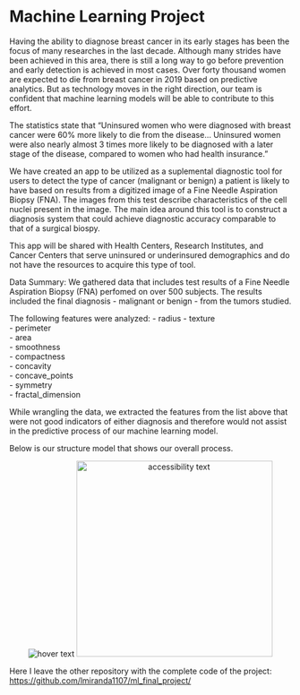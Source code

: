 # Machine Learning Project
Having the ability to diagnose breast cancer in its early stages has been the focus of many researches in the last decade. Although many strides have been achieved in this area, there is still a long way to go before prevention and early detection is achieved in most cases. Over forty thousand women are expected to die from breast cancer in 2019 based on predictive analytics. But as technology moves in the right direction, our team is confident that machine learning models will be able to contribute to this effort. 

The statistics state that “Uninsured women who were diagnosed with breast cancer were 60% more likely to die from the disease… Uninsured women were also nearly almost 3 times more likely to be diagnosed with a later stage of the disease, compared to women who had health insurance.”

We have created an app to be utilized as a suplemental diagnostic tool for users to detect the type of cancer (malignant or benign) a patient is likely to have based on results from a digitized image of a Fine Needle Aspiration Biopsy (FNA). The images from this test describe characteristics of the cell nuclei present in the image. The main idea around this tool is to construct a diagnosis system that could achieve diagnostic accuracy comparable to that of a surgical biospy.

This app will be shared with Health Centers, Research Institutes, and Cancer Centers that serve uninsured or underinsured demographics and do not have the resources to acquire this type of tool.

Data Summary:
We gathered data that includes test results of a Fine Needle Aspiration Biopsy (FNA) perfomed on over 500 subjects. The results included the final diagnosis - malignant or benign - from the tumors studied. 

The following features were analyzed: 
    - radius 
    - texture                 
    - perimeter               
    - area                    
    - smoothness              
    - compactness             
    - concavity               
    - concave_points          
    - symmetry                
    - fractal_dimension       

While wrangling the data, we extracted the features from the list above that were not good indicators of either diagnosis and therefore would not assist in the predictive process of our machine learning model. 

Below is our structure model that shows our overall process.

<p align="center">
 <img src=""../Resources/image/describ.png"="350" title="hover text">
 <img src=""../Resources/image/describ.png"" width="350" alt="accessibility text">
</p>

Here I leave the other repository with the complete code of the project: https://github.com/lmiranda1107/ml_final_project/
